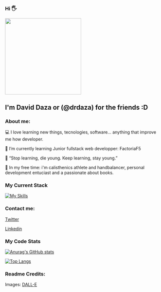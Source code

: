 ### Hi 🖐️ 
<img src="https://github.com/drdaza/drdaza/blob/main/DALL·E 2022-11-01 16.06.00 - a programmer in his computer digital art.png" width="250" height="250" />

## I'm David Daza or (@drdaza) for the friends :D 


### About me:

💻 I love learning new things, tecnologies, software... anything that improve me how developer. 

🥇  I’m currently learning Junior fullstack web developper: FactoriaF5

📖 “Stop learning, die young.
    Keep learning, stay young.”
    
🏅 In my free time: i'm calisthenics athlete and handbalancer, personal development entuciast and a passionate about books.

### My Current Stack

[![My Skills](https://skillicons.dev/icons?i=js,html,css,sass,java,vue)](https://skillicons.dev)

### Contact me:
<a target="_blank" href="https://twitter.com/davidr_daza">Twitter</a>

<a target="_blank" href="www.linkedin.com/in/dr-daza">Linkedin</a>

### My Code Stats
[![Anurag's GitHub stats](https://github-readme-stats.vercel.app/api?username=drdaza)](https://github.com/anuraghazra/github-readme-stats)

[![Top Langs](https://github-readme-stats.vercel.app/api/top-langs/?username=drdaza)](https://github.com/anuraghazra/github-readme-stats)









### Readme Credits:
Images: <a target="_blank" href="https://labs.openai.com/">DALL-E</a>
